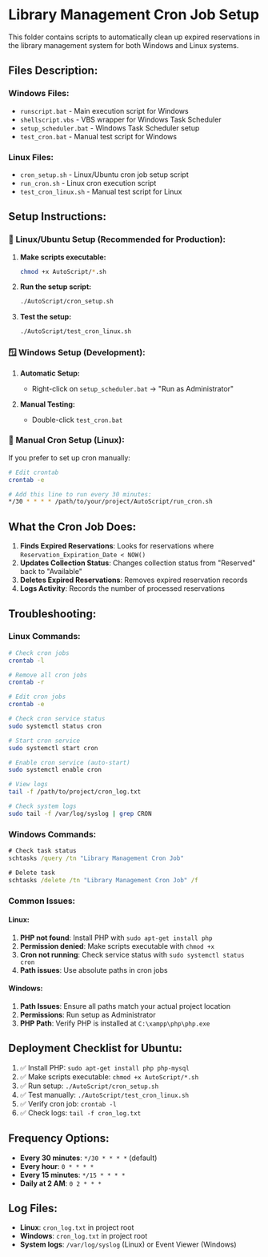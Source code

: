 # Library Management Cron Job Setup

This folder contains scripts to automatically clean up expired reservations in the library management system for both Windows and Linux systems.

## Files Description:

### Windows Files:

- `runscript.bat` - Main execution script for Windows
- `shellscript.vbs` - VBS wrapper for Windows Task Scheduler
- `setup_scheduler.bat` - Windows Task Scheduler setup
- `test_cron.bat` - Manual test script for Windows

### Linux Files:

- `cron_setup.sh` - Linux/Ubuntu cron job setup script
- `run_cron.sh` - Linux cron execution script
- `test_cron_linux.sh` - Manual test script for Linux

## Setup Instructions:

### 🐧 Linux/Ubuntu Setup (Recommended for Production):

1. **Make scripts executable:**

   ```bash
   chmod +x AutoScript/*.sh
   ```

2. **Run the setup script:**

   ```bash
   ./AutoScript/cron_setup.sh
   ```

3. **Test the setup:**
   ```bash
   ./AutoScript/test_cron_linux.sh
   ```

### 🪟 Windows Setup (Development):

1. **Automatic Setup:**

   - Right-click on `setup_scheduler.bat` → "Run as Administrator"

2. **Manual Testing:**
   - Double-click `test_cron.bat`

### 🔧 Manual Cron Setup (Linux):

If you prefer to set up cron manually:

```bash
# Edit crontab
crontab -e

# Add this line to run every 30 minutes:
*/30 * * * * /path/to/your/project/AutoScript/run_cron.sh
```

## What the Cron Job Does:

1. **Finds Expired Reservations**: Looks for reservations where `Reservation_Expiration_Date < NOW()`
2. **Updates Collection Status**: Changes collection status from "Reserved" back to "Available"
3. **Deletes Expired Reservations**: Removes expired reservation records
4. **Logs Activity**: Records the number of processed reservations

## Troubleshooting:

### Linux Commands:

```bash
# Check cron jobs
crontab -l

# Remove all cron jobs
crontab -r

# Edit cron jobs
crontab -e

# Check cron service status
sudo systemctl status cron

# Start cron service
sudo systemctl start cron

# Enable cron service (auto-start)
sudo systemctl enable cron

# View logs
tail -f /path/to/project/cron_log.txt

# Check system logs
sudo tail -f /var/log/syslog | grep CRON
```

### Windows Commands:

```cmd
# Check task status
schtasks /query /tn "Library Management Cron Job"

# Delete task
schtasks /delete /tn "Library Management Cron Job" /f
```

### Common Issues:

#### Linux:

1. **PHP not found**: Install PHP with `sudo apt-get install php`
2. **Permission denied**: Make scripts executable with `chmod +x`
3. **Cron not running**: Check service status with `sudo systemctl status cron`
4. **Path issues**: Use absolute paths in cron jobs

#### Windows:

1. **Path Issues**: Ensure all paths match your actual project location
2. **Permissions**: Run setup as Administrator
3. **PHP Path**: Verify PHP is installed at `C:\xampp\php\php.exe`

## Deployment Checklist for Ubuntu:

1. ✅ Install PHP: `sudo apt-get install php php-mysql`
2. ✅ Make scripts executable: `chmod +x AutoScript/*.sh`
3. ✅ Run setup: `./AutoScript/cron_setup.sh`
4. ✅ Test manually: `./AutoScript/test_cron_linux.sh`
5. ✅ Verify cron job: `crontab -l`
6. ✅ Check logs: `tail -f cron_log.txt`

## Frequency Options:

- **Every 30 minutes**: `*/30 * * * *` (default)
- **Every hour**: `0 * * * *`
- **Every 15 minutes**: `*/15 * * * *`
- **Daily at 2 AM**: `0 2 * * *`

## Log Files:

- **Linux**: `cron_log.txt` in project root
- **Windows**: `cron_log.txt` in project root
- **System logs**: `/var/log/syslog` (Linux) or Event Viewer (Windows)
